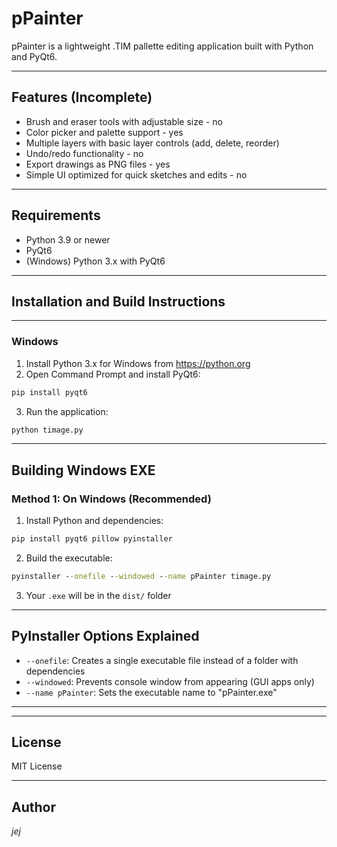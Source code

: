 # pPainter

pPainter is a lightweight .TIM pallette editing application built with Python and PyQt6.

---

## Features (Incomplete)

- Brush and eraser tools with adjustable size  - no
- Color picker and palette support  - yes
- Multiple layers with basic layer controls (add, delete, reorder)  
- Undo/redo functionality  - no
- Export drawings as PNG files  - yes
- Simple UI optimized for quick sketches and edits - no

---

## Requirements

- Python 3.9 or newer  
- PyQt6  
- (Windows) Python 3.x with PyQt6

---

## Installation and Build Instructions

---

### Windows

1. Install Python 3.x for Windows from https://python.org  
2. Open Command Prompt and install PyQt6:

```cmd
pip install pyqt6
```

3. Run the application:

```cmd
python timage.py
```

---

## Building Windows EXE

### Method 1: On Windows (Recommended)

1. Install Python and dependencies:
```cmd
pip install pyqt6 pillow pyinstaller
```

2. Build the executable:
```cmd
pyinstaller --onefile --windowed --name pPainter timage.py
```

3. Your `.exe` will be in the `dist/` folder

---

## PyInstaller Options Explained

- `--onefile`: Creates a single executable file instead of a folder with dependencies
- `--windowed`: Prevents console window from appearing (GUI apps only)
- `--name pPainter`: Sets the executable name to "pPainter.exe"

---

---

## License

MIT License

---

## Author

_jej_
